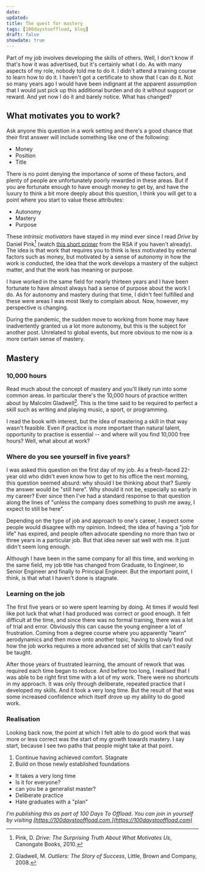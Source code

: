 ```yaml
---
date:
updated:
title: The quest for mastery
tags: [100daystooffload, blog]
draft: false
showdate: true
---
```


Part of my job involves developing the skills of others. Well, I don't know if that's how it was advertised, but it's certainly what I do. As with many aspects of my role, nobody told me to do it. I didn't attend a training course to learn how to do it. I haven't got a certificate to show that I can do it. Not so many years ago I would have been indignant at the apparent assumption that I would just pick up this additional burden and do it without support or reward. And yet now I do it and barely notice. What has changed?

## What motivates you to work?

Ask anyone this question in a work setting and there's a good chance that their first answer will include something like one of the following:

* Money
* Position
* Title

There is no point denying the importance of some of these factors, and plenty of people are unfortunately poorly rewarded in these areas. But if you are fortunate enough to have enough money to get by, and have the luxury to think a bit more deeply about this question, I think you will get to a point where you start to value these attributes:

* Autonomy
* Mastery
* Purpose

These *intrinsic motivators* have stayed in my mind ever since I read *Drive* by Daniel Pink[^1] (watch [this short primer](https://youtu.be/u6XAPnuFjJc) from the RSA if you haven't already). The idea is that work that requires you to think is less motivated by external factors such as money, but motivated by a sense of autonomy in how the work is conducted, the idea that the work develops a mastery of the subject matter, and that the work has meaning or purpose.

[^1]: Pink, D. *Drive: The Surprising Truth About What Motivates Us*, Canongate Books, 2010.

I have worked in the same field for nearly thirteen years and I have been fortunate to have almost always had a sense of purpose about the work I do. As for autonomy and mastery during that time, I didn't feel fulfilled and these were areas I was most likely to complain about. Now, however, my perspective is changing.

During the pandemic, the sudden move to working from home may have inadvertently granted us a lot more autonomy, but this is the subject for another post. Unrelated to global events, but more obvious to me now is a more certain sense of mastery.

## Mastery

### 10,000 hours

Read much about the concept of mastery and you'll likely run into some common areas. In particular there's the 10,000 hours of practice written about by Malcolm Gladwell[^2]. This is the time said to be required to perfect a skill such as writing and playing music, a sport, or programming.

I read the book with interest, but the idea of mastering a skill in that way wasn't feasible. Even if practice is more important than natural talent, opportunity to practise is essential -- and where will you find 10,000 free hours? Well, what about at work?

[^2]: Gladwell, M. *Outliers: The Story of Success*, Little, Brown and Company, 2008.

### Where do you see yourself in five years?

I was asked this question on the first day of my job. As a fresh-faced 22-year old who didn't even know how to get to his office the next morning, this question seemed absurd: why should I be thinking about that? Surely the answer would be "still here". Why should it not be, especially so early in my career? Ever since then I've had a standard response to that question along the lines of "unless the company does something to push me away, I expect to still be here".

Depending on the type of job and approach to one's career, I expect some people would disagree with my opinion. Indeed, the idea of having a "job for life" has expired, and people often advocate spending no more than two or three years in a particular job. But that idea never sat well with me. It just didn't seem long enough.

Although I have been in the same company for all this time, and working in the same field, my job title has changed from Graduate, to Engineer, to Senior Engineer and finally to Principal Engineer. But the important point, I think, is that what I haven't done is stagnate.

### Learning on the job

The first five years or so were spent learning by doing. At times if would feel like pot luck that what I had produced was correct or good enough. It felt difficult at the time, and since there was no formal training, there was a lot of trial and error. Obviously this can cause the young engineer a lot of frustration. Coming from a degree course where you apparently "learn" aerodynamics and then move onto another topic, having to slowly find out how the job works requires a more advanced set of skills that can't easily be taught.

After those years of frustrated learning, the amount of rework that was required each time began to reduce. And before too long, I realised that I was able to be right first time with a lot of my work. There were no shortcuts in my approach. It was only through deliberate, repeated practice that I developed my skills. And it took a very long time. But the result of that was some increased confidence which itself drove up my ability to do good work.

### Realisation

Looking back now, the point at which I felt able to do good work that was more or less correct was the start of my growth towards mastery. I say start, because I see two paths that people might take at that point.

1. Continue having achieved comfort. Stagnate
2. Build on those newly established foundations



* It takes a very long time
* Is it for everyone?
* can you be a generalist master?
* Deliberate practice
* Hate graduates with a "plan"

*I'm publishing this as part of 100 Days To Offload. You can join in yourself by visiting [https://100daystooffload.com.](https://100daystooffload.com)*
